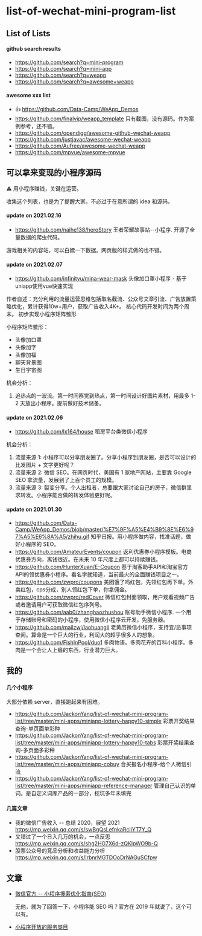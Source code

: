 # list-of-wechat-mini-program-list

## List of Lists

#### github search results

- https://github.com/search?q=mini-program
- https://github.com/search?q=mini-app
- https://github.com/search?q=weapp
- https://github.com/search?q=awesome+weapp

#### awesome xxx list

- 👍 https://github.com/Data-Camp/WeApp_Demos
- https://github.com/finalvip/weapp_template 只有截图，没有源码。作为案例参考，还不错。
- https://github.com/opendigg/awesome-github-wechat-weapp
- https://github.com/justjavac/awesome-wechat-weapp
- https://github.com/Aufree/awesome-wechat-weapp
- https://github.com/mpvue/awesome-mpvue


## 可以拿来变现的小程序源码

⚠️ 用小程序赚钱，关键在运营。

收集这个列表，也是为了提醒大家。不必过于在意所谓的 idea 和源码。

#### update on 2021.02.16

- https://github.com/naihe138/heroStory 王者荣耀故事站--小程序. 开源了全量数据的爬虫代码。

游戏相关的内容站，可以白嫖一下数据。网页版的样式做的也不错。


#### update on 2021.02.07

- https://github.com/infinityu/mina-wear-mask 头像加口罩小程序 - 基于uniapp使用vue快速实现

作者自述：充分利用的流量运营思维包括取名截流、公众号文章引流、广告放置策略优化，累计获得10w+用户，获取广告收入4K+。 核心代码开发时间为两个周末。 初步实现小程序矩阵雏形

小程序矩阵雏形：

- 头像加口罩
- 头像加字
- 头像加福
- 聊天背景图
- 生日宇宙图

机会分析：

1. 追热点的一波流。第一时间察觉到热点，第一时间设计好图片素材，用最多 1-2 天放出小程序。提前做好技术储备。


#### update on 2021.02.06

- https://github.com/lx164/house 租房平台类微信小程序

机会分析：

1. 流量来源 1: 小程序可以分享朋友圈了。分享小程序到朋友圈，是否可以设计的比发图片 + 文字更好呢？
2. 流量来源 2: 微信 SEO。在网页时代，美国有 1 家地产网站，主要靠 Google SEO 拿流量，发展到了上百个员工的规模。
3. 流量来源 3: 裂变分享。个人出租者，总要跟大家讨论自己的房子，微信群里求转发。小程序能否做的转发体验更好呢。


#### update on 2021.01.30

- https://github.com/Data-Camp/WeApp_Demos/blob/master/%E7%9F%A5%E4%B9%8E%E6%97%A5%E6%8A%A5/zhihu.gif 知乎日报。用小程序做内容，找准话题，做好小程序的 SEO。
- https://github.com/AmateurEvents/coupon 返利优惠券小程序模板。电商优惠券方向，离钱很近。在未来 10 年尺度上都可以持续赚钱。
- https://github.com/HunterXuan/E-Coupon 基于淘客助手API和淘宝官方API的领优惠券小程序。看名字就知道，当前最火的全面赚钱项目之一。
- https://github.com/zwpro/coupons 美团饿了吗红包，先领红包再下单。外卖红包，cps分成，别人领红包下单，你拿佣金。
- https://github.com/zwpro/redCover 微信红包封面领取，用户观看视频广告或者邀请用户可获取微信红包序列号。
- https://github.com/aab0/zhanghaozhushou 账号助手微信小程序. 一个用于存储账号和密码的小程序，使用微信小程序云开发，免服务器。
- https://github.com/mailzwj/laohuangli 老黄历微信小程序，支持宜/忌事项查阅。算命是一个巨大的行业，利润大的超乎很多人的想象。
- https://github.com/FishInPool/duo1 多肉物语。多肉花卉的百科小程序。多肉是一个会让人上瘾的东西，行业潜力巨大。


## 我的

#### 几个小程序

大部分依赖 server，直接跑起来有困难。

- https://github.com/JackonYang/list-of-wechat-mini-program-list/tree/master/mini-apps/miniapp-lottery-happy10-simple 彩票开奖结果查询-单页面单彩种
- https://github.com/JackonYang/list-of-wechat-mini-program-list/tree/master/mini-apps/miniapp-lottery-happy10-tabs 彩票开奖结果查询-多页面多彩种
- https://github.com/JackonYang/list-of-wechat-mini-program-list/tree/master/mini-apps/miniapp-cobuy 合买报名小程序-给个人微信引流
- https://github.com/JackonYang/list-of-wechat-mini-program-list/tree/master/mini-apps/miniapp-reference-manager 管理自己认识的单词。是自定义词库产品的一部分，挖坑多年未填完

#### 几篇文章

- 我的微信广告收入 -- 总结 2020，展望 2021 https://mp.weixin.qq.com/s/swBgQsLefnkaRcIiYT7Y_Q
- 又错过了一个日入几万的机会，一点反思 https://mp.weixin.qq.com/s/shg2HG7X6d-zQKlpWO9b-Q
- 股票公众号的竞品分析和收益能力分析 https://mp.weixin.qq.com/s/lrbnrMGTDOoDrNAGuSCfpw

## 文章

- [微信官方 -- 小程序搜索优化指南(SEO)](https://developers.weixin.qq.com/community/develop/doc/000a0a1191c3a817e7a9c6f1e51409)

    无他，就为了回答一下，小程序能 SEO 吗？官方在 2019 年就说了，这个可以有。
- [小程序开放的服务类目](https://developers.weixin.qq.com/miniprogram/product/material/)
